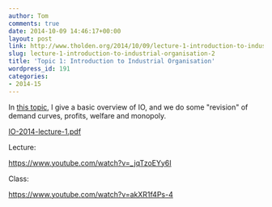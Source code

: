 ```yaml
---
author: Tom
comments: true
date: 2014-10-09 14:46:17+00:00
layout: post
link: http://www.tholden.org/2014/10/09/lecture-1-introduction-to-industrial-organisation-2/
slug: lecture-1-introduction-to-industrial-organisation-2
title: 'Topic 1: Introduction to Industrial Organisation'
wordpress_id: 191
categories:
- 2014-15
---
```


In [this topic](http://www.tholden.org/wp-content/uploads/2014/10/IO-2014-lecture-1.pdf), I give a basic overview of IO, and we do some "revision" of demand curves, profits, welfare and monopoly.






[IO-2014-lecture-1.pdf](http://www.tholden.org/wp-content/uploads/2014/10/IO-2014-lecture-1.pdf)






Lecture:

https://www.youtube.com/watch?v=_jqTzoEYy6I

Class:

https://www.youtube.com/watch?v=akXR1f4Ps-4
